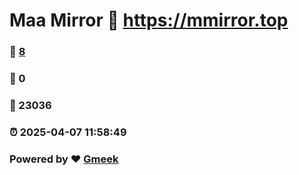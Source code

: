 # Maa Mirror :link: https://mmirror.top 
### :page_facing_up: [8](https://mmirror.top/tag.html) 
### :speech_balloon: 0 
### :hibiscus: 23036 
### :alarm_clock: 2025-04-07 11:58:49 
### Powered by :heart: [Gmeek](https://github.com/Meekdai/Gmeek)
